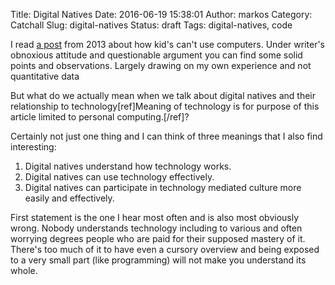Title: Digital Natives
Date: 2016-06-19 15:38:01
Author: markos
Category: Catchall
Slug: digital-natives
Status: draft
Tags: digital-natives, code

I read [a post](http://coding2learn.org/blog/2013/07/29/kids-cant-use-computers/) from 2013 about how kid's can't use computers. Under writer's obnoxious attitude and questionable argument you can find some solid points and observations. Largely drawing on my own experience and not quantitative data

But what do we actually mean when we talk about digital natives and their relationship to technology[ref]Meaning of technology is for purpose of this article limited to personal computing.[/ref]?

Certainly not just one thing and I can think of three meanings that I also find interesting:

1. Digital natives understand how technology works.
2. Digital natives can use technology effectively.
3. Digital natives can participate in technology mediated culture more easily and effectively.

First statement is the one I hear most often and is also most obviously wrong. Nobody understands technology including to various and often worrying degrees people who are paid for their supposed mastery of it. There's too much of it to have even a cursory overview and being exposed to a very small part (like programming) will not make you understand its whole.